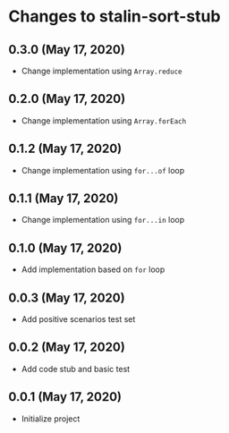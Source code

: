 # Changes to stalin-sort-stub

## 0.3.0 (May 17, 2020)
- Change implementation using `Array.reduce`

## 0.2.0 (May 17, 2020)
- Change implementation using `Array.forEach`

## 0.1.2 (May 17, 2020)
- Change implementation using `for...of` loop

## 0.1.1 (May 17, 2020)
- Change implementation using `for...in` loop

## 0.1.0 (May 17, 2020)
- Add implementation based on `for` loop

## 0.0.3 (May 17, 2020)
- Add positive scenarios test set

## 0.0.2 (May 17, 2020)
- Add code stub and basic test

## 0.0.1 (May 17, 2020)
- Initialize project
